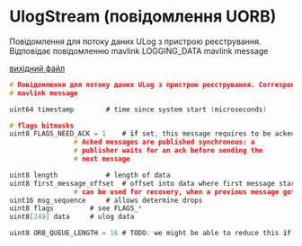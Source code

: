 # UlogStream (повідомлення UORB)

Повідомлення для потоку даних ULog з пристрою реєстрування. Відповідає повідомленню mavlink LOGGING_DATA mavlink message

[вихідний файл](https://github.com/PX4/PX4-Autopilot/blob/release/1.15/msg/UlogStream.msg)

```c
# Повідомлення для потоку даних ULog з пристрою реєстрування. Corresponds to the LOGGING_DATA
# mavlink message

uint64 timestamp        # time since system start (microseconds)

# flags bitmasks
uint8 FLAGS_NEED_ACK = 1    # if set, this message requires to be acked.
                # Acked messages are published synchronous: a
                # publisher waits for an ack before sending the
                # next message

uint8 length            # length of data
uint8 first_message_offset  # offset into data where first message starts. This
                # can be used for recovery, when a previous message got lost
uint16 msg_sequence     # allows determine drops
uint8 flags         # see FLAGS_*
uint8[249] data     # ulog data

uint8 ORB_QUEUE_LENGTH = 16 # TODO: we might be able to reduce this if mavlink polled on the topic

```
